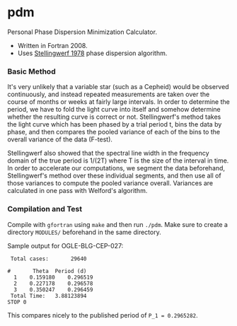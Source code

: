 # pdm
Personal Phase Dispersion Minimization Calculator.

* Written in Fortran 2008.
* Uses [Stellingwerf 1978](https://ui.adsabs.harvard.edu/abs/1978ApJ...224..953S) phase dispersion algorithm.

### Basic Method

It's very unlikely that a variable star (such as a Cepheid) would be observed continuously, and instead repeated measurements are taken over the course of months or weeks at fairly large intervals. In order to determine the period, we have to fold the light curve into itself and somehow determine whether the resulting curve is correct or not. Stellingwerf's method takes the light curve which has been phased by a trial period t, bins the data by phase, and then compares the pooled variance of each of the bins to the overall variance of the data (F-test).

Stellingwerf also showed that the spectral line width in the frequency domain of the true period is 1/(2T) where T is the size of the interval in time. In order to accelerate our computations, we segment the data beforehand, Stellingwerf's method over these individual segments, and then use all of those variances to compute the pooled variance overall. Variances are calculated in one pass with Welford's algorithm.

### Compilation and Test

Compile with `gfortran` using `make` and then run `./pdm`. Make sure to create a directory `MODULES/` beforehand in the same directory.

Sample output for OGLE-BLG-CEP-027: 
```
 Total cases:       29640
 
#       Theta  Period (d)
  1    0.159180    0.296519
  2    0.227178    0.296578
  3    0.350247    0.296459
 Total Time:   3.88123894    
STOP 0
```
This compares nicely to the published period of `P_1 = 0.2965282`.

